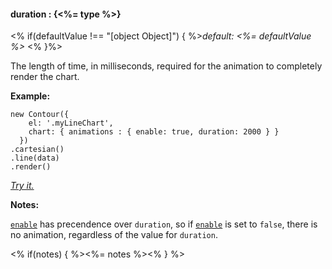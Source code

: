 #### **duration** : {<%= type %>}

<% if(defaultValue !== "[object Object]") { %>*default: <%= defaultValue %>* <% }%>

The length of time, in milliseconds, required for the animation to completely render the chart. 

**Example:**

    new Contour({
        el: '.myLineChart',
        chart: { animations : { enable: true, duration: 2000 } } 
      })
    .cartesian()
    .line(data)
    .render()

*[Try it.](<%= jsFiddleLink %>)*

**Notes:**

[`enable`](#config_config.chart.animations.enable) has precendence over `duration`, so if [`enable`](#config_config.chart.animations.enable) is set to `false`, there is no animation, regardless of the value for `duration`.

<% if(notes) { %><%= notes %><% } %>

